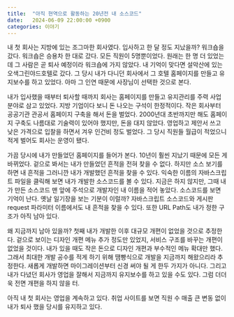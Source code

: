 ```yaml
---
title:  "아직 현역으로 활동하는 20년전 내 소스코드"
date:   2024-06-09 22:00:00 +0900
categories: 이야기
---
```


내 첫 회사는 지방에 있는 조그마한 회사였다. 입사하고 한 달 정도 지났을까? 워크숍을 갔다. 워크숍은 승용차 한 대로 갔다. 모든 직원이 5명뿐이었다. 원래는 한 명 더 있었는데 그 사람은 곧 퇴사 예정이라 워크숍에 가지 않았다. 내 기억이 맞다면 설악산에 있는 오색그린야드호텔로 갔다. 그 당시 내가 다니던 회사에서 그 호텔 홈페이지를 만들고 유지보수를 하고 있었다. 아마 그 인연 때문에 사장님이 선택한 것으로 본다.

내가 입사했을 때부터 퇴사할 때까지 회사는 홈페이지를 만들고 유지관리를 주력 사업 분야로 삼고 있었다. 지방 기업이다 보니 돈 나오는 구석이 한정적이다. 작은 회사부터 공공기관 관공서 홈페이지 구축을 해서 돈을 벌었다. 2000년대 초반까지만 해도 홈페이지 구축도 나름대로 기술력이 있어야 했지만, 돈을 대지 않았다. 영업하고 제안서 쓰고 낮은 가격으로 입찰을 하면서 겨우 인건비 정도 벌었다. 그 당시 직원들 월급이 적었으니 적게 벌어도 회사는 운영이 됐다.

가끔 당시에 내가 만들었던 홈페이지를 들어가 본다. 10년이 훨씬 지났기 때문에 모든 게 바뀌었다. 겉으로 봐서는 내가 만들었던 흔적을 전혀 찾을 수 없다. 하지만 소스 보기를 하면 내 흔적을 그러니깐 내가 개발했던 흔적을 찾을 수 있다. 익숙한 이름의 자바스크립트 파일을 클릭해 보면 내가 개발한 소스코드를 볼 수 있다. 지금은 하지 않지만, 그때 내가 만든 소스코드 맨 앞에 주석으로 개발자인 내 이름을 적어 놓았다. 소스코드를 보면 기억이 난다. 옛날 일기장을 보는 기분이 이럴까? 자바스크립트 소스코드와 게시판 request 파라미터 이름에서도 내 흔적을 찾을 수 있다. 또한 URL Path도 내가 정한 구조가 아직 남아 있다.

왜 지금까지 남아 있을까? 첫째 내가 개발한 이후 대규모 개편이 없었을 것으로 추정한다. 겉으로 보이는 디자인 개편 메뉴 추가 정도만 있었지, 서비스 구조를 바꾸는 개편이 없었을 것이다. 내가 있을 때도 작은 돈으로 디자인 개편과 부수적인 메뉴 확대만 했다. 그래서 최대한 개발 공수를 적게 하기 위해 땜빵식으로 개발을 지금까지 해왔으리라 추정한다. 새롭게 개발하면 마이그레이션부터 신경 써야 될 게 한두 가지가 아니다. 그리고 내가 다녔던 회사가 영업을 잘해서 지금까지 유지보수를 하고 있을 수도 있다. 그럼 더더욱 전면 개편을 하지 않을 터.

아직 내 첫 회사는 영업을 계속하고 있다. 취업 사이트를 보면 직원 수 매출 큰 변동 없이 내가 퇴사 했을 당시를 유지하고 있다.